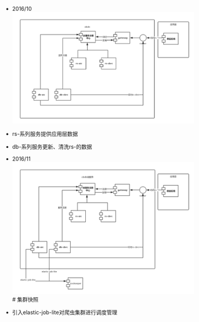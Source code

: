 
- 2016/10
![集群快照](/assets/cibdb.png)
 - rs-系列服务提供应用层数据
 - db-系列服务更新、清洗rs-的数据

- 2016/11
![](/assets/cibdb2.png)# 集群快照
 - 引入elastic-job-lite对爬虫集群进行调度管理
